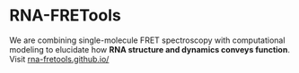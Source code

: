 # RNA-FRETools

We are combining single-molecule FRET spectroscopy with computational modeling to elucidate how **RNA structure and dynamics conveys function**. Visit [rna-fretools.github.io/](https://rna-fretools.github.io/)
